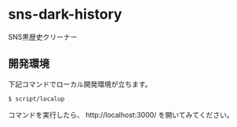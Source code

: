 # sns-dark-history

SNS黒歴史クリーナー

## 開発環境

下記コマンドでローカル開発環境が立ちます。

```sh
$ script/localup
```

コマンドを実行したら、 http://localhost:3000/ を開いてみてください。
